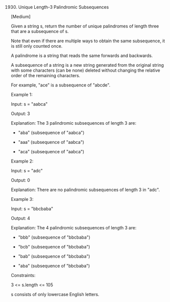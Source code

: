 1930. Unique Length-3 Palindromic Subsequences

[Medium]

Given a string s, return the number of unique palindromes of length three that are a subsequence of s.

Note that even if there are multiple ways to obtain the same subsequence, it is still only counted once.

A palindrome is a string that reads the same forwards and backwards.

A subsequence of a string is a new string generated from the original string with some characters (can be none) deleted without changing the relative order of the remaining characters.

For example, "ace" is a subsequence of "abcde".
 
Example 1:

Input: s = "aabca"

Output: 3

Explanation: The 3 palindromic subsequences of length 3 are:

- "aba" (subsequence of "aabca")

- "aaa" (subsequence of "aabca")

- "aca" (subsequence of "aabca")

Example 2:

Input: s = "adc"

Output: 0

Explanation: There are no palindromic subsequences of length 3 in "adc".

Example 3:

Input: s = "bbcbaba"

Output: 4

Explanation: The 4 palindromic subsequences of length 3 are:

- "bbb" (subsequence of "bbcbaba")

- "bcb" (subsequence of "bbcbaba")

- "bab" (subsequence of "bbcbaba")

- "aba" (subsequence of "bbcbaba")
 

Constraints:

3 <= s.length <= 105

s consists of only lowercase English letters.